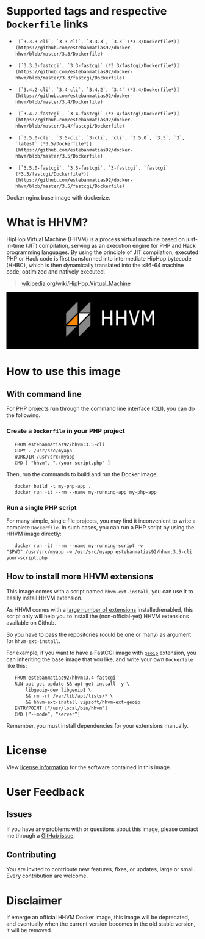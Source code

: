 # Supported tags and respective `Dockerfile` links

-      [`3.3.3-cli`, `3.3-cli`, `3.3.3`, `3.3` (*3.3/Dockerfile*)](https://github.com/estebanmatias92/docker-hhvm/blob/master/3.3/Dockerfile)
-      [`3.3.3-fastcgi`, `3.3-fastcgi` (*3.3/fastcgi/Dockerfile*)](https://github.com/estebanmatias92/docker-hhvm/blob/master/3.3/fastcgi/Dockerfile)
-      [`3.4.2-cli`, `3.4-cli`, `3.4.2`, `3.4` (*3.4/Dockerfile*)](https://github.com/estebanmatias92/docker-hhvm/blob/master/3.4/Dockerfile)
-      [`3.4.2-fastcgi`, `3.4-fastcgi` (*3.4/fastcgi/Dockerfile*)](https://github.com/estebanmatias92/docker-hhvm/blob/master/3.4/fastcgi/Dockerfile)
-      [`3.5.0-cli`, `3.5-cli`, `3-cli`, `cli`, `3.5.0`, `3.5`, `3`, `latest` (*3.5/Dockerfile*)](https://github.com/estebanmatias92/docker-hhvm/blob/master/3.5/Dockerfile)
-      [`3.5.0-fastcgi`, `3.5-fastcgi`, `3-fastcgi`, `fastcgi` (*3.5/fastcgi/Dockerfile*)](https://github.com/estebanmatias92/docker-hhvm/blob/master/3.5/fastcgi/Dockerfile)

Docker nginx base image with dockerize.

# What is HHVM?

HipHop Virtual Machine (HHVM) is a process virtual machine based on just-in-time (JIT) compilation, serving as an execution engine for PHP and Hack programming languages. By using the principle of JIT compilation, executed PHP or Hack code is first transformed into intermediate HipHop bytecode (HHBC), which is then dynamically translated into the x86-64 machine code, optimized and natively executed.

> [wikipedia.org/wiki/HipHop_Virtual_Machine](https://en.wikipedia.org/wiki/HipHop_Virtual_Machine)

![logo](https://raw.githubusercontent.com/estebanmatias92/docker-hhvm/master/logo.png)

# How to use this image

## With command line

For PHP projects run through the command line interface (CLI), you can do the following.

### Create a `Dockerfile` in your PHP project

       FROM estebanmatias92/hhvm:3.5-cli
       COPY . /usr/src/myapp
       WORKDIR /usr/src/myapp
       CMD [ "hhvm", "./your-script.php" ]

Then, run the commands to build and run the Docker image:

       docker build -t my-php-app .
       docker run -it --rm --name my-running-app my-php-app

### Run a single PHP script

For many simple, single file projects, you may find it inconvenient to write a complete `Dockerfile`. In such cases, you can run a PHP script by using the HHVM image directly:

       docker run -it --rm --name my-running-script -v "$PWD":/usr/src/myapp -w /usr/src/myapp estebanmatias92/hhvm:3.5-cli your-script.php

## How to install more HHVM extensions

This image comes with a script named `hhvm-ext-install`, you can use it to easily install HHVM extension.

As HHVM comes with a [large number of extensions](https://github.com/facebook/hhvm/wiki/Extensions) installed/enabled, this script only will help you to install the (non-official-yet) HHVM extensions available on Github.

So you have to pass the repositories (could be one or many) as argument for `hhvm-ext-install`.

For example, if you want to have a FastCGI image with [`geoip`](https://github.com/vipsoft/hhvm-ext-geoip) extension, you can inheriting the base image that you like, and write your own `Dockerfile` like this:

       FROM estebanmatias92/hhvm:3.4-fastcgi
       RUN apt-get update && apt-get install -y \
           libgeoip-dev libgeoip1 \
           && rm -rf /var/lib/apt/lists/* \
           && hhvm-ext-install vipsoft/hhvm-ext-geoip
       ENTRYPOINT [“/usr/local/bin/hhvm”]
       CMD [“--mode”, “server”]

Remember, you must install dependencies for your extensions manually.

# License

View [license information](https://github.com/facebook/hhvm#license) for the software contained in this image.

# User Feedback

## Issues

If you have any problems with or questions about this image, please contact me through a [GitHub issue](https://github.com/estebanmatias92/docker-hhvm/issues).

## Contributing

You are invited to contribute new features, fixes, or updates, large or small. Every contribution are welcome.

# Disclaimer

If emerge an official HHVM Docker image, this image will be deprecated, and eventually when the current version becomes in the old stable version, it will be removed.

